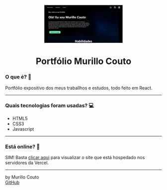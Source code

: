 <div align="center">
	<a href="(https://github.com/MurilloCouto/portfolioMurilloCouto)" target="_blank">
		<img src="portfolioImg.png" alt="IntroImage" width="50%"/>
	</a>
</div>

<div align="center">
	<h1>Portfólio Murillo Couto</h1>
</div>

### O que é? 🤔
Portfólio expositivo dos meus traballhos e estudos, todo feito em React.
<hr>

### Quais tecnologias foram usadas? 💻
- HTML5
- CSS3
- Javascript
<hr>

### Está online? 📡
SIM! Basta [clicar aqui](https://portfolio-murillo-couto.vercel.app/) para visualizar o site que está hospedado nos servidores da Vercel.
<hr>

by Murillo Couto<br>
[GitHub](https://github.com/MurilloCouto)
